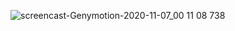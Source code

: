 ![screencast-Genymotion-2020-11-07_00 11 08 738](https://user-images.githubusercontent.com/67810399/98424201-4d0d5c00-2091-11eb-82f8-4b436a464478.gif)